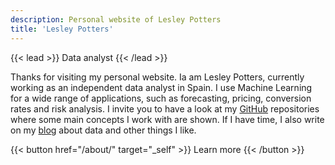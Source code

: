 ```yaml
---
description: Personal website of Lesley Potters
title: 'Lesley Potters'
---
```


{{< lead >}}
Data analyst
{{< /lead >}}

Thanks for visiting my personal website. Ia am Lesley Potters, currently working as an independent data analyst in Spain. I use Machine Learning for a wide range of applications, such as forecasting, pricing, conversion rates and risk analysis. I invite you to have a look at my [GitHub](https://www.github.com/lesleypotters) repositories where some main concepts I work with are shown. If I have time, I also write on my [blog](/blog/) about data and other things I like.

{{< button href="/about/" target="_self" >}}
Learn more
{{< /button >}}
